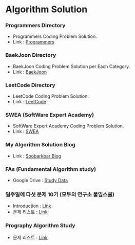 # Algorithm Solution

### Programmers Directory
- Programmers Coding Problem Solution.  
- Link : [Programmers](https://programmers.co.kr/learn/challenges)

### BaekJoon Directory
- BaekJoon Coding Problem Solution per Each Category.  
- Link : [BaekJoon](https://www.acmicpc.net/)

### LeetCode Directory
- LeetCode Coding Problem Solution.
- Link : [LeetCode](https://leetcode.com/)

### SWEA (SoftWare Expert Academy)
- SoftWare Expert Academy Coding Problem Solution.
- Link : [SWEA](https://swexpertacademy.com/main/main.do)

### My Algorithm Solution Blog
- Link : [Soobarkbar Blog](https://soobarkbar.tistory.com/category/Algorithm)

### FAs (Fundamental Algorithm study)
- Google Drive : [Study Data](https://docs.google.com/spreadsheets/d/1kCBttUab8avjl79hWdkAJKsj28cy7K3siyC3kuQwgbw/edit#gid=608074573)

### 일주일에 다섯 문제 10기 (모두의 연구소 풀잎스쿨)
- Introduction : [Link](https://home.modulabs.co.kr/product/a-week-five-questions/)
- 문제 리스트 : [Link](https://docs.google.com/spreadsheets/d/1u5rXhoHpvc1IjI2aonndvyEzTkJ8JN2Jitiie2vDkPw/edit#gid=0)

### Prography Algorithm Study
- 문제 리스트 : [Link](https://docs.google.com/spreadsheets/d/19qrkHvZPDxogTZF9mLFWQMc1VffeZZVPJmt0PDksNCU/edit#gid=0)
